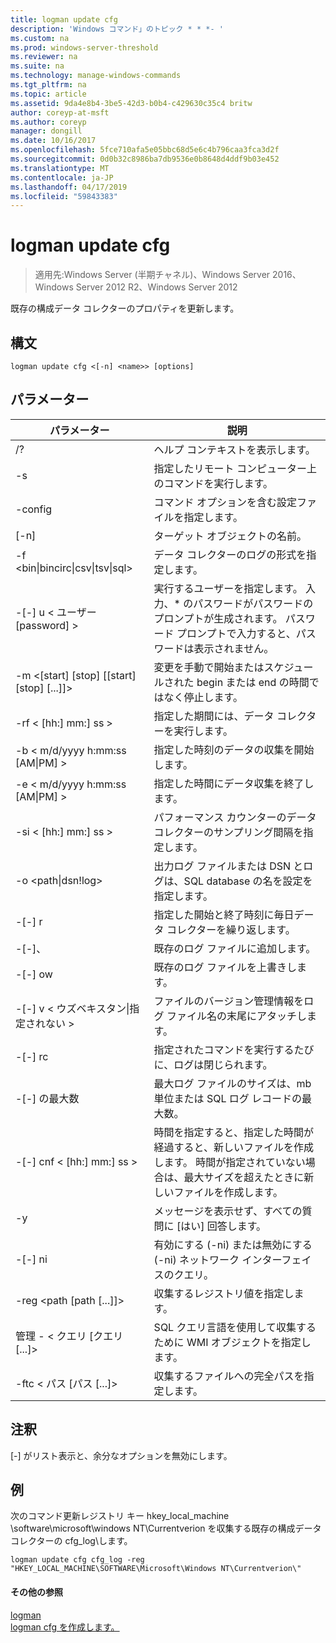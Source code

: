```yaml
---
title: logman update cfg
description: 'Windows コマンド」のトピック * * *- '
ms.custom: na
ms.prod: windows-server-threshold
ms.reviewer: na
ms.suite: na
ms.technology: manage-windows-commands
ms.tgt_pltfrm: na
ms.topic: article
ms.assetid: 9da4e8b4-3be5-42d3-b0b4-c429630c35c4 britw
author: coreyp-at-msft
ms.author: coreyp
manager: dongill
ms.date: 10/16/2017
ms.openlocfilehash: 5fce710afa5e05bbc68d5e6c4b796caa3fca3d2f
ms.sourcegitcommit: 0d0b32c8986ba7db9536e0b8648d4ddf9b03e452
ms.translationtype: MT
ms.contentlocale: ja-JP
ms.lasthandoff: 04/17/2019
ms.locfileid: "59843383"
---
```

# <a name="logman-update-cfg"></a>logman update cfg

>適用先:Windows Server (半期チャネル)、Windows Server 2016、Windows Server 2012 R2、Windows Server 2012

既存の構成データ コレクターのプロパティを更新します。  
  
## <a name="syntax"></a>構文  
```  
logman update cfg <[-n] <name>> [options]  
```  
## <a name="parameters"></a>パラメーター  
|パラメーター|説明|  
|-------|--------|  
|/?|ヘルプ コンテキストを表示します。|  
|-s <computer name>|指定したリモート コンピューター上のコマンドを実行します。|  
|-config <value>|コマンド オプションを含む設定ファイルを指定します。|  
|[-n] <name>|ターゲット オブジェクトの名前。|  
|-f <bin&#124;bincirc&#124;csv&#124;tsv&#124;sql>|データ コレクターのログの形式を指定します。|  
|-[-] u < ユーザー [password] >|実行するユーザーを指定します。 入力、* のパスワードがパスワードのプロンプトが生成されます。 パスワード プロンプトで入力すると、パスワードは表示されません。|  
|-m <[start] [stop] [[start] [stop] [...]]>|変更を手動で開始またはスケジュールされた begin または end の時間ではなく停止します。|  
|-rf < [hh:] mm:] ss >|指定した期間には、データ コレクターを実行します。|  
|-b < m/d/yyyy h:mm:ss [AM&#124;PM] >|指定した時刻のデータの収集を開始します。|  
|-e < m/d/yyyy h:mm:ss [AM&#124;PM] >|指定した時間にデータ収集を終了します。|  
|-si < [hh:] mm:] ss >|パフォーマンス カウンターのデータ コレクターのサンプリング間隔を指定します。|  
|-o <path&#124;dsn!log>|出力ログ ファイルまたは DSN とログは、SQL database の名を設定を指定します。|  
|-[-] r|指定した開始と終了時刻に毎日データ コレクターを繰り返します。|  
|-[-]、|既存のログ ファイルに追加します。|  
|-[-] ow|既存のログ ファイルを上書きします。|  
|-[-] v < ウズベキスタン&#124;指定されない >|ファイルのバージョン管理情報をログ ファイル名の末尾にアタッチします。|  
|-[-] rc <task>|指定されたコマンドを実行するたびに、ログは閉じられます。|  
|-[-] の最大数 <value>|最大ログ ファイルのサイズは、mb 単位または SQL ログ レコードの最大数。|  
|-[-] cnf < [hh:] mm:] ss >|時間を指定すると、指定した時間が経過すると、新しいファイルを作成します。 時間が指定されていない場合は、最大サイズを超えたときに新しいファイルを作成します。|  
|-y|メッセージを表示せず、すべての質問に [はい] 回答します。|  
|-[-] ni|有効にする (-ni) または無効にする (-ni) ネットワーク インターフェイスのクエリ。|  
|-reg <path [path [...]]>|収集するレジストリ値を指定します。|  
|管理 - < クエリ [クエリ [...]>|SQL クエリ言語を使用して収集するために WMI オブジェクトを指定します。|  
|-ftc < パス [パス [...]>|収集するファイルへの完全パスを指定します。|  
## <a name="remarks"></a>注釈  
[-] がリスト表示と、余分なオプションを無効にします。  
## <a name="BKMK_examples"></a>例  
次のコマンド更新レジストリ キー hkey_local_machine \software\microsoft\windows NT\Currentverion を収集する既存の構成データ コレクターの cfg_log\\します。  
```  
logman update cfg cfg_log -reg "HKEY_LOCAL_MACHINE\SOFTWARE\Microsoft\Windows NT\Currentverion\"  
```  
#### <a name="additional-references"></a>その他の参照  
[logman](logman.md)  
[logman cfg を作成します。](logman-create-cfg.md)  
